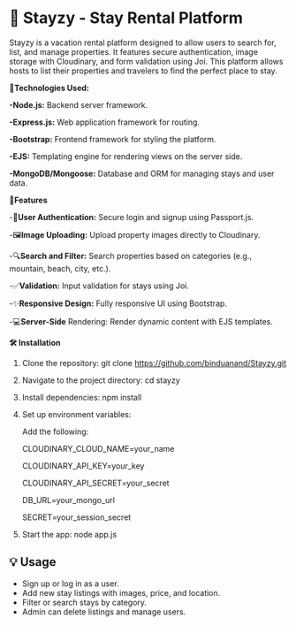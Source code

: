 # 🏡 Stayzy - Stay Rental Platform


Stayzy is a vacation rental platform designed to allow users to search for, list, and manage properties. It features secure authentication, image storage with Cloudinary, and form validation using Joi. This platform allows hosts to list their properties and travelers to find the perfect place to stay.

🚀**Technologies Used:**

**-Node.js:** Backend server framework.

**-Express.js:** Web application framework for routing.

**-Bootstrap:** Frontend framework for styling the platform.

**-EJS:** Templating engine for rendering views on the server side.

**-MongoDB/Mongoose:** Database and ORM for managing stays and user data.

🚀**Features** 

-🔐**User Authentication:** Secure login and signup using Passport.js. 

-🖼️**Image Uploading:** Upload property images directly to Cloudinary.

-🔍**Search and Filter:** Search properties based on categories (e.g., mountain, beach, city, etc.).

-✅**Validation:** Input validation for stays using Joi.

-✨**Responsive Design:** Fully responsive UI using Bootstrap.

-💻**Server-Side** Rendering: Render dynamic content with EJS templates.

**🛠️ Installation** 

1. Clone the repository:
   git clone https://github.com/binduanand/Stayzy.git
   
3. Navigate to the project directory:
   cd stayzy
   
5. Install dependencies:
   npm install
   
7. Set up environment variables:
   
    Add the following:
   
    CLOUDINARY_CLOUD_NAME=your_name
   
    CLOUDINARY_API_KEY=your_key
   
    CLOUDINARY_API_SECRET=your_secret
   
    DB_URL=your_mongo_url
   
    SECRET=your_session_secret
   
8. Start the app:
   node app.js

## 💡 Usage

- Sign up or log in as a user.
- Add new stay listings with images, price, and location.
- Filter or search stays by category.
- Admin can delete listings and manage users.





